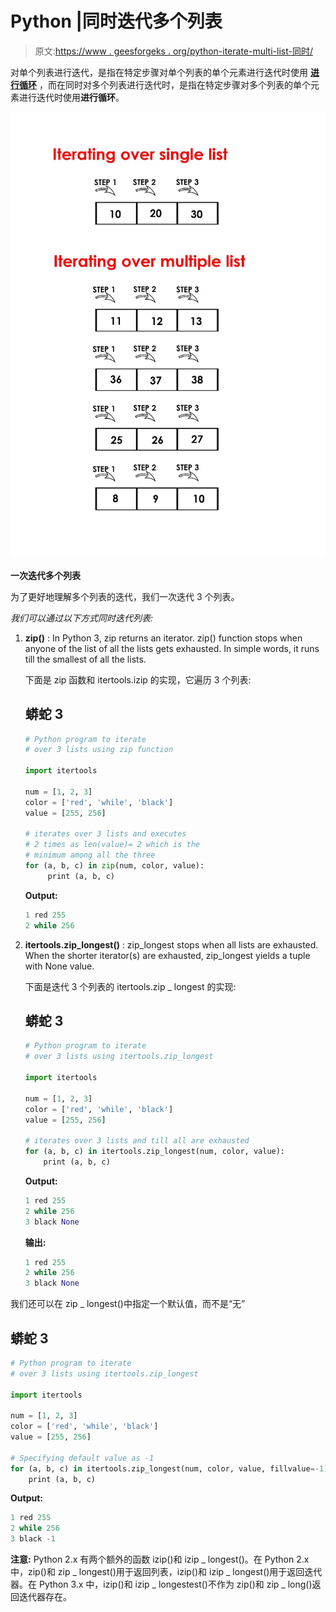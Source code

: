 # Python |同时迭代多个列表

> 原文:[https://www . geesforgeks . org/python-iterate-multi-list-同时/](https://www.geeksforgeeks.org/python-iterate-multiple-lists-simultaneously/)

对单个列表进行迭代，是指在特定步骤对单个列表的单个元素进行迭代时使用 **[进行循环](https://www.geeksforgeeks.org/loops-in-python/)** ，而在同时对多个列表进行迭代时，是指在特定步骤对多个列表的单个元素进行迭代时使用**进行循环**。

![](img/e71bc35af09b5a4c1a69e8b8d7e96b22.png)

**一次迭代多个列表**

为了更好地理解多个列表的迭代，我们一次迭代 3 个列表。

*我们可以通过以下方式同时迭代列表:*

1.  **zip()** : In Python 3, zip returns an iterator. zip() function stops when anyone of the list of all the lists gets exhausted. In simple words, it runs till the smallest of all the lists.

    下面是 zip 函数和 itertools.izip 的实现，它遍历 3 个列表:

    ## 蟒蛇 3

    ```py
    # Python program to iterate
    # over 3 lists using zip function

    import itertools 

    num = [1, 2, 3]
    color = ['red', 'while', 'black']
    value = [255, 256]

    # iterates over 3 lists and executes 
    # 2 times as len(value)= 2 which is the
    # minimum among all the three 
    for (a, b, c) in zip(num, color, value):
         print (a, b, c)
    ```

    **Output:**

    ```py
    1 red 255
    2 while 256

    ```

2.  **itertools.zip_longest()** : zip_longest stops when all lists are exhausted. When the shorter iterator(s) are exhausted, zip_longest yields a tuple with None value.

    下面是迭代 3 个列表的 itertools.zip _ longest 的实现:

    ## 蟒蛇 3

    ```py
    # Python program to iterate
    # over 3 lists using itertools.zip_longest

    import itertools 

    num = [1, 2, 3]
    color = ['red', 'while', 'black']
    value = [255, 256]

    # iterates over 3 lists and till all are exhausted
    for (a, b, c) in itertools.zip_longest(num, color, value):
        print (a, b, c)
    ```

    **Output:**

    ```py
    1 red 255
    2 while 256
    3 black None

    ```

    **输出:**

    ```py
    1 red 255
    2 while 256
    3 black None

    ```

我们还可以在 zip _ longest()中指定一个默认值，而不是“无”

## 蟒蛇 3

```py
# Python program to iterate
# over 3 lists using itertools.zip_longest

import itertools 

num = [1, 2, 3]
color = ['red', 'while', 'black']
value = [255, 256]

# Specifying default value as -1
for (a, b, c) in itertools.zip_longest(num, color, value, fillvalue=-1):
    print (a, b, c)
```

**Output:**

```py
1 red 255
2 while 256
3 black -1

```

 **注意:** Python 2.x 有两个额外的函数 izip()和 izip _ longest()。在 Python 2.x 中，zip()和 zip _ longest()用于返回列表，izip()和 izip _ longest()用于返回迭代器。在 Python 3.x 中，izip()和 izip _ longestest()不作为 zip()和 zip _ long()返回迭代器存在。